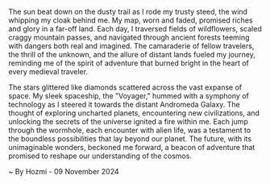 
The sun beat down on the dusty trail as I rode my trusty steed, the wind whipping my cloak behind me. My map, worn and faded, promised riches and glory in a far-off land. Each day, I traversed fields of wildflowers, scaled craggy mountain passes, and navigated through ancient forests teeming with dangers both real and imagined. The camaraderie of fellow travelers, the thrill of the unknown, and the allure of distant lands fueled my journey, reminding me of the spirit of adventure that burned bright in the heart of every medieval traveler.

The stars glittered like diamonds scattered across the vast expanse of space. My sleek spaceship, the "Voyager," hummed with a symphony of technology as I steered it towards the distant Andromeda Galaxy. The thought of exploring uncharted planets, encountering new civilizations, and unlocking the secrets of the universe ignited a fire within me. Each jump through the wormhole, each encounter with alien life, was a testament to the boundless possibilities that lay beyond our planet. The future, with its unimaginable wonders, beckoned me forward, a beacon of adventure that promised to reshape our understanding of the cosmos. 

~ By Hozmi - 09 November 2024
